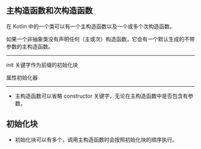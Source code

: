 ## 主构造函数和次构造函数

在 Kotlin 中的一个类可以有一个主构造函数以及一个或多个次构造函数。

如果一个非抽象类没有声明任何（主或次）构造函数，它会有一个默认生成的不带参数的主构造函数。

---

init 关键字作为前缀的初始化块

属性初始化器

---

* 主构造函数可以省略 constructor 关键字，无论在主构造函数中是否包含有参数。


## 初始化块

* 初始化块可以有多个，调用主构造函数时会按照初始化块的顺序执行。

